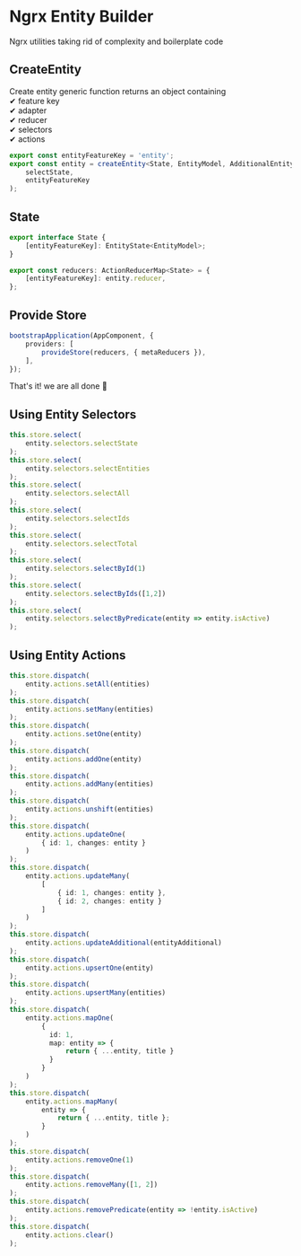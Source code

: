 # Ngrx Entity Builder

Ngrx utilities taking rid of complexity and boilerplate code

## CreateEntity

Create entity generic function returns an object containing\
✔ feature key\
✔ adapter\
✔ reducer\
✔ selectors\
✔ actions

```typescript
export const entityFeatureKey = 'entity';
export const entity = createEntity<State, EntityModel, AdditionalEntityModel>(
    selectState,
    entityFeatureKey
);
```

## State

```typescript
export interface State {
    [entityFeatureKey]: EntityState<EntityModel>;
}

export const reducers: ActionReducerMap<State> = {
    [entityFeatureKey]: entity.reducer,
};
```

## Provide Store

```typescript
bootstrapApplication(AppComponent, {
    providers: [
        provideStore(reducers, { metaReducers }),
    ],
});
```

That's it! we are all done 🚀

## Using Entity Selectors 

```typescript
this.store.select(
    entity.selectors.selectState
);
this.store.select(
    entity.selectors.selectEntities
);
this.store.select(
    entity.selectors.selectAll
);
this.store.select(
    entity.selectors.selectIds
);
this.store.select(
    entity.selectors.selectTotal
);
this.store.select(
    entity.selectors.selectById(1)
);
this.store.select(
    entity.selectors.selectByIds([1,2])
);
this.store.select(
    entity.selectors.selectByPredicate(entity => entity.isActive)
);
```

## Using Entity Actions

```typescript
this.store.dispatch(
    entity.actions.setAll(entities)
);
this.store.dispatch(
    entity.actions.setMany(entities)
);
this.store.dispatch(
    entity.actions.setOne(entity)
);
this.store.dispatch(
    entity.actions.addOne(entity)
);
this.store.dispatch(
    entity.actions.addMany(entities)
);
this.store.dispatch(
    entity.actions.unshift(entities)
);
this.store.dispatch(
    entity.actions.updateOne(
        { id: 1, changes: entity }
    )
);
this.store.dispatch(
    entity.actions.updateMany(
        [
            { id: 1, changes: entity },
            { id: 2, changes: entity }
        ]
    )
);
this.store.dispatch(
    entity.actions.updateAdditional(entityAdditional)
);
this.store.dispatch(
    entity.actions.upsertOne(entity)
);
this.store.dispatch(
    entity.actions.upsertMany(entities)
);
this.store.dispatch(
    entity.actions.mapOne(
        {
          id: 1,
          map: entity => {
              return { ...entity, title }
          }
        }
    )
);
this.store.dispatch(
    entity.actions.mapMany(
        entity => {
            return { ...entity, title };
        }
    )
);
this.store.dispatch(
    entity.actions.removeOne(1)
);
this.store.dispatch(
    entity.actions.removeMany([1, 2])
);
this.store.dispatch(
    entity.actions.removePredicate(entity => !entity.isActive)
);
this.store.dispatch(
    entity.actions.clear()
);
```

